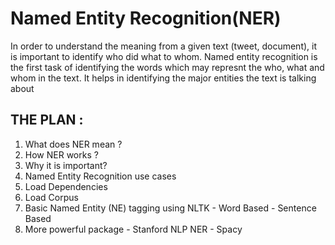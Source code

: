 # Named Entity Recognition(NER)
In order to understand the meaning from a given text (tweet, document), it is important to identify who did what to whom. Named entity recognition is the first task of identifying the words which may represnt the who, what and whom in the text. It helps in identifying the major entities the text is talking about

## THE PLAN :

1.   What does NER mean ?
2.   How NER works ?
3.   Why it is important?
3.   Named Entity Recognition use cases
4.   Load Dependencies
5.   Load Corpus
6.   Basic Named Entity (NE) tagging using NLTK
    - Word Based
    - Sentence Based
7.   More powerful package
    - Stanford NLP NER
    - Spacy
